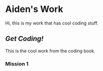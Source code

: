 # Aiden's Work

Hi, this is my work that has cool coding stuff.

## *Get Coding!*

This is the cool work from the coding book.

### Mission 1
 
 